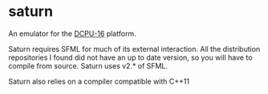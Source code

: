 saturn
======

An emulator for the [DCPU-16](http://www.dcpu.com) platform.

Saturn requires SFML for much of its external interaction.
All the distribution repositories I found did not have an up to date version, so you will have to compile from source.
Saturn uses v2.* of SFML.

Saturn also relies on a compiler compatible with C++11

